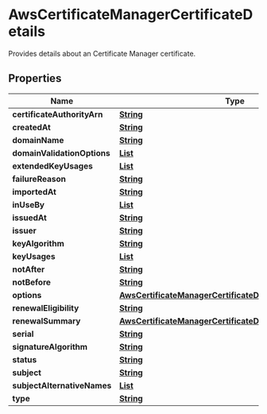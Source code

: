 

# AwsCertificateManagerCertificateDetails

Provides details about an Certificate Manager certificate.

## Properties

| Name | Type | Description | Notes |
|------------ | ------------- | ------------- | -------------|
|**certificateAuthorityArn** | [**String**](String.md) |  |  [optional] |
|**createdAt** | [**String**](String.md) |  |  [optional] |
|**domainName** | [**String**](String.md) |  |  [optional] |
|**domainValidationOptions** | [**List**](List.md) |  |  [optional] |
|**extendedKeyUsages** | [**List**](List.md) |  |  [optional] |
|**failureReason** | [**String**](String.md) |  |  [optional] |
|**importedAt** | [**String**](String.md) |  |  [optional] |
|**inUseBy** | [**List**](List.md) |  |  [optional] |
|**issuedAt** | [**String**](String.md) |  |  [optional] |
|**issuer** | [**String**](String.md) |  |  [optional] |
|**keyAlgorithm** | [**String**](String.md) |  |  [optional] |
|**keyUsages** | [**List**](List.md) |  |  [optional] |
|**notAfter** | [**String**](String.md) |  |  [optional] |
|**notBefore** | [**String**](String.md) |  |  [optional] |
|**options** | [**AwsCertificateManagerCertificateDetailsOptions**](AwsCertificateManagerCertificateDetailsOptions.md) |  |  [optional] |
|**renewalEligibility** | [**String**](String.md) |  |  [optional] |
|**renewalSummary** | [**AwsCertificateManagerCertificateDetailsRenewalSummary**](AwsCertificateManagerCertificateDetailsRenewalSummary.md) |  |  [optional] |
|**serial** | [**String**](String.md) |  |  [optional] |
|**signatureAlgorithm** | [**String**](String.md) |  |  [optional] |
|**status** | [**String**](String.md) |  |  [optional] |
|**subject** | [**String**](String.md) |  |  [optional] |
|**subjectAlternativeNames** | [**List**](List.md) |  |  [optional] |
|**type** | [**String**](String.md) |  |  [optional] |



